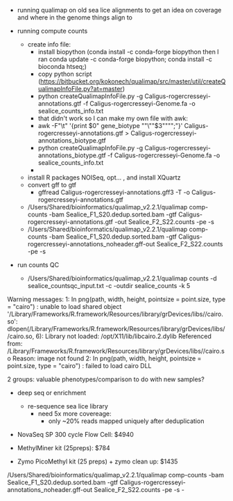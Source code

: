 



- running qualimap on old sea lice alignments to get an idea on coverage and where in the genome things align to  

- running compute counts
	- create info file:
		- install biopython (conda install -c conda-forge biopython then I ran conda update -c conda-forge biopython; conda install -c bioconda htseq;)
		- copy python script (https://bitbucket.org/kokonech/qualimap/src/master/util/createQualimapInfoFile.py?at=master) 
		- python createQualimapInfoFile.py -g Caligus-rogercresseyi-annotations.gtf -f Caligus-rogercresseyi-Genome.fa -o sealice_counts_info.txt
		- that didn't work so I can make my own file with awk:
		- awk -F"\t" '{print $0" gene_biotype ""\""$3"\""";"}' Caligus-rogercresseyi-annotations.gtf > Caligus-rogercresseyi-annotations_biotype.gtf
		- python createQualimapInfoFile.py -g Caligus-rogercresseyi-annotations_biotype.gtf -f Caligus-rogercresseyi-Genome.fa -o sealice_counts_info.txt
		- 
	- install R packages NOISeq, opt... , and install XQuartz 
	- convert gff to gtf
		- gffread Caligus-rogercresseyi-annotations.gff3 -T -o Caligus-rogercresseyi-annotations.gtf
	- /Users/Shared/bioinformatics/qualimap_v2.2.1/qualimap comp-counts -bam Sealice_F1_S20.dedup.sorted.bam -gtf Caligus-rogercresseyi-annotations.gtf -out Sealice_F2_S22.counts -pe -s 
	- /Users/Shared/bioinformatics/qualimap_v2.2.1/qualimap comp-counts -bam Sealice_F1_S20.dedup.sorted.bam -gtf Caligus-rogercresseyi-annotations_noheader.gff-out Sealice_F2_S22.counts -pe -s

- run counts QC
	-  /Users/Shared/bioinformatics/qualimap_v2.2.1/qualimap counts -d sealice_countsqc_input.txt -c -outdir sealice_counts -k 5


Warning messages:
1: In png(path, width, height, pointsize = point.size, type = "cairo") :
  unable to load shared object '/Library/Frameworks/R.framework/Resources/library/grDevices/libs//cairo.so':
  dlopen(/Library/Frameworks/R.framework/Resources/library/grDevices/libs//cairo.so, 6): Library not loaded: /opt/X11/lib/libcairo.2.dylib
  Referenced from: /Library/Frameworks/R.framework/Resources/library/grDevices/libs//cairo.so
  Reason: image not found
2: In png(path, width, height, pointsize = point.size, type = "cairo") :
  failed to load cairo DLL

2 groups: 
valuable phenotypes/comparison to do with new samples?


- deep seq or enrichment
	- re-sequence sea lice library
		- need 5x more covereage: 
			- only ~20% reads mapped uniquely after deduplication

- NovaSeq SP 300 cycle Flow Cell: $4940
- MethylMiner kit (25preps): $784
- Zymo PicoMethyl kit (25 preps) + zymo clean up: $1435

/Users/Shared/bioinformatics/qualimap_v2.2.1/qualimap comp-counts -bam Sealice_F1_S20.dedup.sorted.bam -gtf Caligus-rogercresseyi-annotations_noheader.gff-out Sealice_F2_S22.counts -pe -s -
